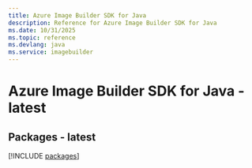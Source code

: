 ```yaml
---
title: Azure Image Builder SDK for Java
description: Reference for Azure Image Builder SDK for Java
ms.date: 10/31/2025
ms.topic: reference
ms.devlang: java
ms.service: imagebuilder
---
```

# Azure Image Builder SDK for Java - latest
## Packages - latest
[!INCLUDE [packages](image-builder-index.md)]